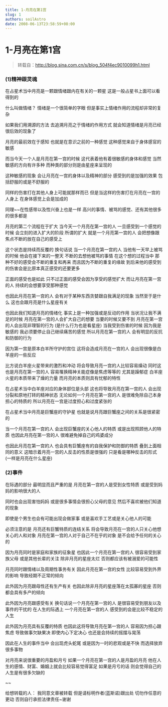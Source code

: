```yaml
---
title: 1-月亮在第1宫
slug: 1
authors: soilAstro
date: 2008-06-13T23:58:59+08:00
---
```

# 1-月亮在第1宫

> 转载自：http://blog.sina.com.cn/s/blog_504f4ec9010099h1.html


### (1)精神跟灵魂

在占星术当中月亮是一颗跟情绪跟内在有关的一颗星
这是一般占星书上面可以看得到的

什么叫做情绪？
情绪是一个很简单的字眼
但是事实上情绪作用的流程却非常的复杂

如果我们用溯源的方法
去追溯月亮之于情绪的作用方式
就会知道情绪是月亮已经很后效的现象了

月亮的最前效在于感知
也就是在意识之前的一种感觉
这种感觉来自于身体感官的敏感

而当今天一个人是月亮在第一宫的时候
这代表着他有着很敏感的身体和感觉
当然敏感的方向有许多种
而种类的部分则是由星座来呈现的

这种敏感的现象
会让月亮在一宫的身体以及精神的部分
感受到的是加强的效果
包括舒服的或是不舒服的

同样的伤害打在其他人身上可能就那样而已
但是当这样的伤害打在月亮在一宫的人身上
在身体感觉上会是加成的

同理~~在性感带以及性兴奋上也是一样
高兴的事情、被骂的感觉、还有其他很多的很多都是

月亮的第二个流程在于扩大
当今天一个月亮在第一宫的人
一旦感受到一个感觉的时候
会立刻的进入扩大的阶段
所谓的扩大
就是一个月亮第一宫的人
会把想像跟焦点不断的放在自己的感受上

这个状态是持续而反覆的
换句话说
当一个月亮在第一宫的人
当他有一天早上被骂的时候
他会在接下来的一整天
不断的去想他被骂的事情
在这个想的过程当中
那种不好的感受会不断的重复和再来
而且因为不断的重复的缘故
到后来他的感受到的伤害会是比原本真正感受的还要更多

正面的感受也是如此
只不过正面的感受会因为享受的感觉扩大
而让月亮在第一宫的人
持续的会想要享受那种感觉

也因此月亮在第一宫的人
会有对于某种东西贪婪跟自我满足的现象
当然至于是什么
这也会跟月亮是什么星座有关

也因此我们知道月亮的情绪化
事实上是一种加强或是反动的作用
当状况让我不满足的时候
月亮在第一宫的人会扩大自己的想要
当要的时候又要不到
月亮在第一宫的人会出现非理智的行为
(是什么行为也是看星座)
当我受到伤害的时候
因为我是敏感的
我必须要停止自己继续痛苦的感觉
所以月亮在第一宫的人
会有明显的反抗和防御的行为

因为第一宫是原本白羊所守护的宫位
这将会造成月亮在一宫的人
会出现很像是白羊座的一些反应

比方说白羊座火星带来的激烈和冲动
将会导致月亮一宫的人比较容易燥动
同时这也是月亮在第一宫的人
容易罹换精神关能症像是焦虑等等的
尤其是躁郁症
白羊座火星的本质带来了燥的力量
而月亮的本质则具有忧郁的特性

在占星术当中白羊座对应的身体部位是头部
这也将导致月亮在第一宫的人
会出现分裂和原地打转的精神状态
无论如何一个月亮在第一宫的人
是很难免除自己本身担心的特质的
所以月亮在一宫是过度担心和过度紧张的

在占星术当中月亮是巨蟹座的守护星
也就是说月亮跟巨蟹座之间的关系是很紧密的

当一个月亮在第一宫的人
会出现巨蟹座的关心他人的特质
或是出现照顾他人的特质
也因此月亮在第一宫的人
很难避免掉自己的鸡婆成分

也因此月亮在第一宫的人
也会具有巨蟹座有的自我保护和防御的特质
叠到上面相同的意义
这暗示着月亮一宫的人反击的性质是很强的
只是看是哪种反击的形式
(一样是月亮在什么星座)

### (2)事件
在际遇的部分
最明显而且严重的是
月亮在第一宫的人是受到女性特质
或是受到妈妈的影响很大的人

同时也会出现害怕妈妈
或是很多事情会很担心父母的意见
然后不喜欢被他们知道的现象

即使是个男生也会有可能出现会做家事
或是喜欢手工艺或是关心他人的可能

必须注意的是
月亮还有巨蟹特质的连结关系
将会导致月亮在一宫的人只关心他想关心的人和对象
月亮在第一宫的人对于自己不在乎的对象
是不会给予任何的关心的

因为月亮同时是家庭和家族的征象星
也因此一个月亮在第一宫的人
很容易受到家族父母
或是其他长辈的关注
除非月亮的星座太烂
否则都应该有被溺爱的可能性

月亮同时跟情绪以及周期性事务有关
因此月亮在第一宫的女性
比较容易受到外界的影响
导致经期不正常的倾向

此外因为月亮跟母性还有生产有关
也因此除非月亮的星座落在太孤寡的星座
否则都会具有多产的倾向

此外因为月亮跟感受有关
换句话说一个月亮在第一宫的人
是很容易受到朋友以及事件的干扰的
在人生的际遇上
一个月亮在第一宫的人
感受到的会是比较不稳定的人生

此外因为月亮具有反覆的特质
也因此这将导致月亮在第一宫的人
容易因为担心跟焦虑
导致做事欠缺果决
即使内心下定决心
也还是会持续的摇摆与晃荡

因此在人生的事件当中
会出现虎头蛇尾
或是因为一时的悲观或是不快
而选择放弃很多事物

对月亮来说很重要的月盈和月亏
如果一个月亮在第一宫的人是月盈的月亮
他在人生的感情、财富、婚姻上就会比较容易觉得富足
如果是月亏的话
则会觉得自己的人生是有很多欠缺的

~~

给想转载的人：
我同意文章被转载
但是请标明作者(蓝斯诺)跟出处
切勿作任意的更动
否则自行承担法律责任~谢谢


  
